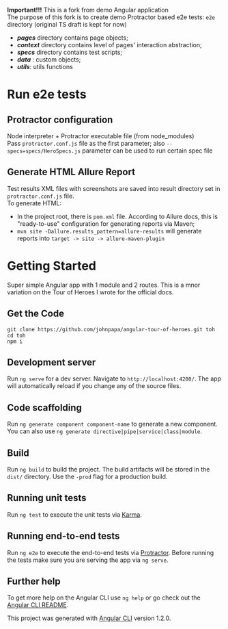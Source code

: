 
**Important!!!** This is a fork from demo Angular application  
The purpose of this fork is to create demo Protractor based e2e tests:  `e2e` directory (original TS draft is kept for now)
- ***pages*** directory contains page objects;  
- ***context*** directory contains level of pages' interaction abstraction;
- ***specs*** directory contains test scripts;  
- ***data*** : custom objects;  
- ***utils***: utils functions

# Run e2e tests

## Protractor configuration  
Node interpreter + Protractor executable file (from node_modules)  
Pass `protractor.conf.js` file as the first parameter; also `--specs=specs/HeroSpecs.js` parameter can be used to run certain spec file  

## Generate HTML Allure Report
Test results XML files with screenshots are saved into result directory set in `protractor.conf.js` file.  
To generate HTML:
- In the project root, there is `pom.xml` file. According to Allure docs, this is "ready-to-use" configuration for generating reports via Maven;  
- `mvn site -Dallure.results_pattern=allure-results` will generate reports into `target -> site -> allure-maven-plugin`  


# Getting Started

Super simple Angular app with 1 module and 2 routes. This is a mnor variation on the Tour of Heroes I wrote for the official docs.

## Get the Code
```
git clone https://github.com/johnpapa/angular-tour-of-heroes.git toh
cd toh
npm i
```

## Development server

Run `ng serve` for a dev server. Navigate to `http://localhost:4200/`. The app will automatically reload if you change any of the source files.

## Code scaffolding

Run `ng generate component component-name` to generate a new component. You can also use `ng generate directive|pipe|service|class|module`.

## Build

Run `ng build` to build the project. The build artifacts will be stored in the `dist/` directory. Use the `-prod` flag for a production build.

## Running unit tests

Run `ng test` to execute the unit tests via [Karma](https://karma-runner.github.io).

## Running end-to-end tests

Run `ng e2e` to execute the end-to-end tests via [Protractor](http://www.protractortest.org/).
Before running the tests make sure you are serving the app via `ng serve`.

## Further help

To get more help on the Angular CLI use `ng help` or go check out the [Angular CLI README](https://github.com/angular/angular-cli/blob/master/README.md).

This project was generated with [Angular CLI](https://github.com/angular/angular-cli) version 1.2.0.

